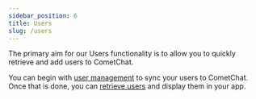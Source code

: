 ```yaml
---
sidebar_position: 6
title: Users
slug: /users
---
```


The primary aim for our Users functionality is to allow you to quickly retrieve and add users to CometChat.

You can begin with [user management](./users-user-management) to sync your users to CometChat. Once that is done, you can [retrieve users](./users-retrieve-users) and display them in your app.